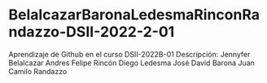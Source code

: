 # BelalcazarBaronaLedesmaRinconRandazzo-DSII-2022-2-01

Aprendizaje de Github en el curso DSII-2022B-01
Descripción:
Jennyfer Belalcazar
Andres Felipe Rincón
Diego Ledesma
José David Barona
Juan Camilo Randazzo
